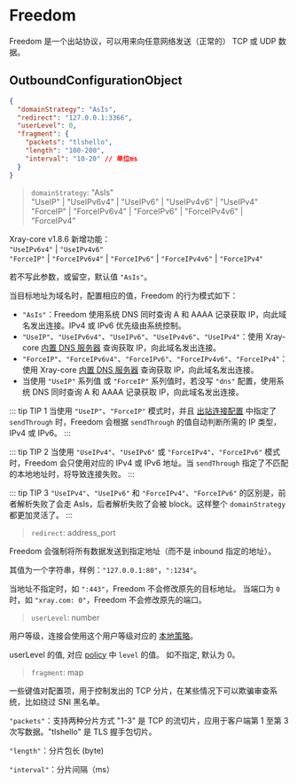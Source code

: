 # Freedom

Freedom 是一个出站协议，可以用来向任意网络发送（正常的） TCP 或 UDP 数据。

## OutboundConfigurationObject

```json
{
  "domainStrategy": "AsIs",
  "redirect": "127.0.0.1:3366",
  "userLevel": 0,
  "fragment": {
    "packets": "tlshello",
    "length": "100-200",
    "interval": "10-20" // 单位ms
  }
}
```

> `domainStrategy`: "AsIs"<br>
> "UseIP" | "UseIPv6v4" | "UseIPv6" | "UseIPv4v6" | "UseIPv4"<br>
> "ForceIP" | "ForceIPv6v4" | "ForceIPv6" | "ForceIPv4v6" | "ForceIPv4"

Xray-core v1.8.6 新增功能：<br>
`"UseIPv6v4"` | `"UseIPv4v6"`<br>
`"ForceIP"` | `"ForceIPv6v4"` | `"ForceIPv6"` | `"ForceIPv4v6"` | `"ForceIPv4"`

若不写此参数，或留空，默认值 `"AsIs"`。

当目标地址为域名时，配置相应的值，Freedom 的行为模式如下：

- `"AsIs"`：Freedom 使用系统 DNS 同时查询 A 和 AAAA 记录获取 IP，向此域名发出连接。IPv4 或 IPv6 优先级由系统控制。
- `"UseIP"`、`"UseIPv6v4"`、`"UseIPv6"`、`"UseIPv4v6"`、`"UseIPv4"`：使用 Xray-core [内置 DNS 服务器](../dns.md) 查询获取 IP，向此域名发出连接。
- `"ForceIP"`、`"ForceIPv6v4"`、`"ForceIPv6"`、`"ForceIPv4v6"`、`"ForceIPv4"`：使用 Xray-core [内置 DNS 服务器](../dns.md) 查询获取 IP，向此域名发出连接。
- 当使用 `"UseIP"` 系列值 或 `"ForceIP"` 系列值时，若没写 `"dns"` 配置，使用系统 DNS 同时查询 A 和 AAAA 记录获取 IP，向此域名发出连接。

::: tip TIP 1
当使用 `"UseIP"`、`"ForceIP"` 模式时，并且 [出站连接配置](../outbound.md#outboundobject) 中指定了 `sendThrough` 时，Freedom 会根据 `sendThrough` 的值自动判断所需的 IP 类型，IPv4 或 IPv6。
:::

::: tip TIP 2
当使用 `"UseIPv4"`、`"UseIPv6"` 或 `"ForceIPv4"`、`"ForceIPv6"` 模式时，Freedom 会只使用对应的 IPv4 或 IPv6 地址。当 `sendThrough` 指定了不匹配的本地地址时，将导致连接失败。
:::

::: tip TIP 3
`"UseIPv4"`、`"UseIPv6"` 和 `"ForceIPv4"`、`"ForceIPv6"` 的区别是，前者解析失败了会走 AsIs，后者解析失败了会被 block。这样整个 `domainStrategy` 都更加灵活了。
:::

> `redirect`: address_port

Freedom 会强制将所有数据发送到指定地址（而不是 inbound 指定的地址）。

其值为一个字符串，样例：`"127.0.0.1:80"`，`":1234"`。

当地址不指定时，如 `":443"`，Freedom 不会修改原先的目标地址。
当端口为 `0` 时，如 `"xray.com: 0"`，Freedom 不会修改原先的端口。

> `userLevel`: number

用户等级，连接会使用这个用户等级对应的 [本地策略](../policy.md#levelpolicyobject)。

userLevel 的值, 对应 [policy](../policy.md#policyobject) 中 `level` 的值。 如不指定, 默认为 0。

> `fragment`: map

一些键值对配置项，用于控制发出的 TCP 分片，在某些情况下可以欺骗审查系统，比如绕过 SNI 黑名单。

`"packets"`：支持两种分片方式 "1-3" 是 TCP 的流切片，应用于客户端第 1 至第 3 次写数据。"tlshello" 是 TLS 握手包切片。

`"length"`：分片包长 (byte)

`"interval"`：分片间隔（ms）

